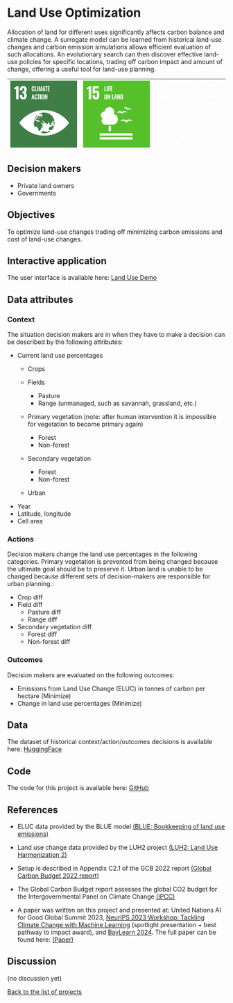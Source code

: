# Land Use Optimization

<!-- Describe the project in one sentence, e.g. A project that... -->
Allocation of land for different uses significantly affects carbon balance and climate change. A surrogate model can be learned from historical land-use changes and carbon emission simulations allows efficient evaluation of such allocations. An evolutionary search can then discover effective land-use policies for specific locations, trading off carbon impact and amount of change, offering a useful tool for land-use planning.

<!-- Note: using reference-style links to let Jekyll's relative links
convert them to .html in GitHub pages -->
[goal_13_link]: ../goals/goal_13.md
[goal_15_link]: ../goals/goal_15.md

<!-- Insert SDG Icons and links-->
| [![Goal 13](../images/sdgs/E-WEB-Goal-13.png)][goal_13_link] | [![Goal 15](../images/sdgs/E-WEB-Goal-15.png)][goal_15_link] | ![](../images/sdgs/empty.png) |
|--------------------------------------------------------------|--------------------------------------------------------------|-------------------------------|

## Decision makers

<!-- List decision makers that could use this project-->
- Private land owners
- Governments

## Objectives

<!-- Describe the objectives of the project in one sentence -->
To optimize land-use changes trading off minimizing carbon emissions and cost of land-use changes.

## Interactive application

<!-- Provide a link to the interactive application -->
The user interface is available here: [Land Use Demo](https://landuse.evolution.ml)

## Data attributes

### Context

<!-- Describe the situation decision makers are in when then have to make a decision -->
The situation decision makers are in when they have to make a decision can be described by the following attributes:

- Current land use percentages
    - Crops
    - Fields
        - Pasture
        - Range (unmanaged, such as savannah, grassland, etc.)
    - Primary vegetation (note: after human intervention it is impossible for vegetation to become primary again)
        - Forest
        - Non-forest
    
    - Secondary vegetation
        - Forest
        - Non-forest
    - Urban
- Year
- Latitude, longitude
- Cell area


### Actions

<!-- Describe what the decision makers can do achieve their objectives -->
Decision makers change the land use percentages in the following categories. Primary vegetation is prevented from being changed because the ultimate goal should be to preserve it. Urban land is unable to be changed because different sets of decision-makers are responsible for urban planning.:
- Crop diff
- Field diff
    - Pasture diff
    - Range diff
- Secondary vegetation diff
    - Forest diff
    - Non-forest diff

### Outcomes

<!-- Describe the metrics decision makers are trying to optimize, on which they are evaluated -->
Decision makers are evaluated on the following outcomes:
- Emissions from Land Use Change (ELUC) in tonnes of carbon per hectare (Minimize)
- Change in land use percentages (Minimize)

## Data

<!-- Describe the data that is used to evaluate the decisions -->
The dataset of historical context/action/outcomes decisions is available here: [HuggingFace](https://huggingface.co/datasets/projectresilience/ELUC-committed)

## Code

<!-- Point to the repo that contains the code -->
The code for this project is available here: [GitHub](https://github.com/Project-Resilience/mvp)

## References

<!-- Provide a list of references or other resources used in the project -->
- ELUC data provided by the BLUE model [(BLUE: Bookkeeping of land use emissions)](https://doi.org/10.1002/2014GB004997)

- Land use change data provided by the LUH2 project [(LUH2: Land Use Harmonization 2)](https://luh.umd.edu/)

- Setup is described in Appendix C2.1 of the GCB 2022 report [(Global Carbon Budget 2022 report)](https://doi.org/10.5194/essd-14-4811-2022)

- The Global Carbon Budget report assesses the global CO2 budget for the Intergovernmental Panel on Climate Change [(IPCC)](https://www.ipcc.ch/)

- A paper was written on this project and presented at: United Nations AI for Good Global Summit 2023, [NeurIPS 2023 Workshop: Tackling Climate Change with Machine Learning](https://www.climatechange.ai/papers/neurips2023/94) (spotlight presentation + best pathway to impact award), and [BayLearn 2024](https://baylearn-org.github.io/www/submissions.html#:~:text=Utilizing%20Surrogate%20Modeling%20and%20Evolutionary%20Policy%20Search%20to%20Discover%20Effective%20Policies%20for%20Land%2DUse%20Planning). The full paper can be found here: [(Paper)](https://nn.cs.utexas.edu/?miikkulainen:arxiv23)

## Discussion

<!-- Provide a link to a space for discussion or comments -->
(no discussion yet)

[Back to the list of projects](../README.md)
